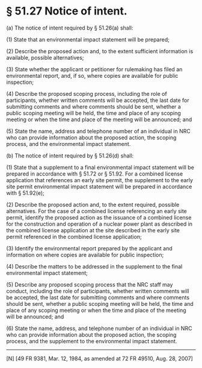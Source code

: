 # § 51.27   Notice of intent.

(a) The notice of intent required by § 51.26(a) shall:


(1) State that an environmental impact statement will be prepared;


(2) Describe the proposed action and, to the extent sufficient information is available, possible alternatives;


(3) State whether the applicant or petitioner for rulemaking has filed an environmental report, and, if so, where copies are available for public inspection;


(4) Describe the proposed scoping process, including the role of participants, whether written comments will be accepted, the last date for submitting comments and where comments should be sent, whether a public scoping meeting will be held, the time and place of any scoping meeting or when the time and place of the meeting will be announced; and 


(5) State the name, address and telephone number of an individual in NRC who can provide information about the proposed action, the scoping process, and the environmental impact statement.


(b) The notice of intent required by § 51.26(d) shall:


(1) State that a supplement to a final environmental impact statement will be prepared in accordance with § 51.72 or § 51.92. For a combined license application that references an early site permit, the supplement to the early site permit environmental impact statement will be prepared in accordance with § 51.92(e);


(2) Describe the proposed action and, to the extent required, possible alternatives. For the case of a combined license referencing an early site permit, identify the proposed action as the issuance of a combined license for the construction and operation of a nuclear power plant as described in the combined license application at the site described in the early site permit referenced in the combined license application;


(3) Identify the environmental report prepared by the applicant and information on where copies are available for public inspection;


(4) Describe the matters to be addressed in the supplement to the final environmental impact statement;


(5) Describe any proposed scoping process that the NRC staff may conduct, including the role of participants, whether written comments will be accepted, the last date for submitting comments and where comments should be sent, whether a public scoping meeting will be held, the time and place of any scoping meeting or when the time and place of the meeting will be announced; and


(6) State the name, address, and telephone number of an individual in NRC who can provide information about the proposed action, the scoping process, and the supplement to the environmental impact statement.



---

[N] [49 FR 9381, Mar. 12, 1984, as amended at 72 FR 49510, Aug. 28, 2007]




